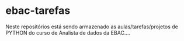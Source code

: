 # ebac-tarefas
Neste repositórios está sendo armazenado as aulas/tarefas/projetos de PYTHON do curso de Analista de dados da EBAC....
